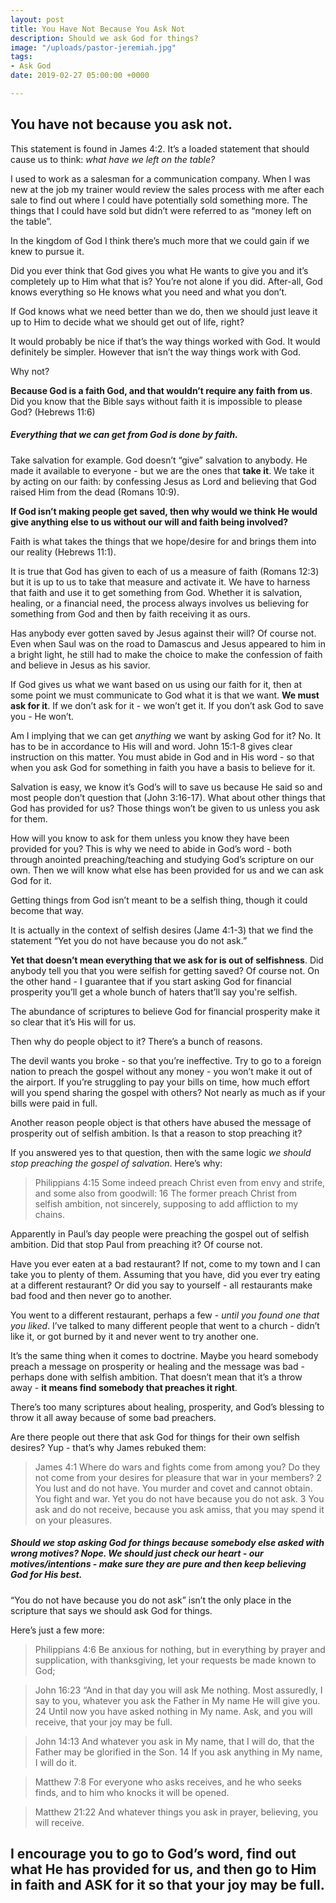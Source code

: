 ```yaml
---
layout: post
title: You Have Not Because You Ask Not
description: Should we ask God for things?
image: "/uploads/pastor-jeremiah.jpg"
tags:
- Ask God
date: 2019-02-27 05:00:00 +0000

---
```

## You have not because you ask not.

This statement is found in James 4:2. It’s a loaded statement that should cause us to think: _what have we left on the table?_

I used to work as a salesman for a communication company. When I was new at the job my trainer would review the sales process with me after each sale to find out where I could have potentially sold something more. The things that I could have sold but didn’t were referred to as “money left on the table”.

In the kingdom of God I think there’s much more that we could gain if we knew to pursue it.

Did you ever think that God gives you what He wants to give you and it’s completely up to Him what that is? You’re not alone if you did. After-all, God knows everything so He knows what you need and what you don’t.

If God knows what we need better than we do, then we should just leave it up to Him to decide what we should get out of life, right?

It would probably be nice if that’s the way things worked with God. It would definitely be simpler. However that isn’t the way things work with God.

Why not?

**Because God is a faith God, and that wouldn’t require any faith from us**. Did you know that the Bible says without faith it is impossible to please God? (Hebrews 11:6)

##### Everything that we can get from God is done by faith.

Take salvation for example. God doesn’t “give” salvation to anybody. He made it available to everyone - but we are the ones that **take it**. We take it by acting on our faith: by confessing Jesus as Lord and believing that God raised Him from the dead (Romans 10:9).

**If God isn’t making people get saved, then why would we think He would give anything else to us without our will and faith being involved?**

Faith is what takes the things that we hope/desire for and brings them into our reality (Hebrews 11:1).

It is true that God has given to each of us a measure of faith (Romans 12:3) but it is up to us to take that measure and activate it. We have to harness that faith and use it to get something from God. Whether it is salvation, healing, or a financial need, the process always involves us believing for something from God and then by faith receiving it as ours.

Has anybody ever gotten saved by Jesus against their will? Of course not. Even when Saul was on the road to Damascus and Jesus appeared to him in a bright light, he still had to make the choice to make the confession of faith and believe in Jesus as his savior.

If God gives us what we want based on us using our faith for it, then at some point we must communicate to God what it is that we want. **We must ask for it**. If we don’t ask for it - we won’t get it. If you don’t ask God to save you - He won’t.

Am I implying that we can get _anything_ we want by asking God for it? No. It has to be in accordance to His will and word. John 15:1-8 gives clear instruction on this matter. You must abide in God and in His word - so that when you ask God for something in faith you have a basis to believe for it.

Salvation is easy, we know it’s God’s will to save us because He said so and most people don’t question that (John 3:16-17). What about other things that God has provided for us? Those things won’t be given to us unless you ask for them.

How will you know to ask for them unless you know they have been provided for you? This is why we need to abide in God’s word - both through anointed preaching/teaching and studying God’s scripture on our own. Then we will know what else has been provided for us and we can ask God for it.

Getting things from God isn’t meant to be a selfish thing, though it could become that way.

It is actually in the context of selfish desires (Jame 4:1-3) that we find the statement “Yet you do not have because you do not ask.”

**Yet that doesn’t mean everything that we ask for is out of selfishness**. Did anybody tell you that you were selfish for getting saved? Of course not. On the other hand - I guarantee that if you start asking God for financial prosperity you’ll get a whole bunch of haters that’ll say you're selfish.

The abundance of scriptures to believe God for financial prosperity make it so clear that it’s His will for us.

Then why do people object to it? There’s a bunch of reasons.

The devil wants you broke - so that you’re ineffective. Try to go to a foreign nation to preach the gospel without any money - you won’t make it out of the airport. If you’re struggling to pay your bills on time, how much effort will you spend sharing the gospel with others? Not nearly as much as if your bills were paid in full.

Another reason people object is that others have abused the message of prosperity out of selfish ambition. Is that a reason to stop preaching it?

If you answered yes to that question, then with the same logic _we should stop preaching the gospel of salvation_. Here’s why:

> Philippians 4:15 Some indeed preach Christ even from envy and strife, and some also from goodwill: 16 The former preach Christ from selfish ambition, not sincerely, supposing to add affliction to my chains.

Apparently in Paul’s day people were preaching the gospel out of selfish ambition. Did that stop Paul from preaching it? Of course not.

Have you ever eaten at a bad restaurant? If not, come to my town and I can take you to plenty of them. Assuming that you have, did you ever try eating at a different restaurant? Or did you say to yourself - all restaurants make bad food and then never go to another.

You went to a different restaurant, perhaps a few - _until you found one that you liked_. I’ve talked to many different people that went to a church - didn’t like it, or got burned by it and never went to try another one.

It’s the same thing when it comes to doctrine. Maybe you heard somebody preach a message on prosperity or healing and the message was bad - perhaps done with selfish ambition. That doesn’t mean that it’s a throw away - **it means find somebody that preaches it right**.

There’s too many scriptures about healing, prosperity, and God’s blessing to throw it all away because of some bad preachers.

Are there people out there that ask God for things for their own selfish desires? Yup - that’s why James rebuked them:

> James 4:1 Where do wars and fights come from among you? Do they not come from your desires for pleasure that war in your members? 2 You lust and do not have. You murder and covet and cannot obtain. You fight and war. Yet you do not have because you do not ask. 3 You ask and do not receive, because you ask amiss, that you may spend it on your pleasures.

##### Should we stop asking God for things because somebody else asked with wrong motives? Nope. We should just check our heart - our motives/intentions - make sure they are pure and then keep believing God for His best.

“You do not have because you do not ask” isn’t the only place in the scripture that says we should ask God for things.

Here’s just a few more:

> Philippians 4:6 Be anxious for nothing, but in everything by prayer and supplication, with thanksgiving, let your requests be made known to God;

> John 16:23 “And in that day you will ask Me nothing. Most assuredly, I say to you, whatever you ask the Father in My name He will give you. 24 Until now you have asked nothing in My name. Ask, and you will receive, that your joy may be full.

> John 14:13 And whatever you ask in My name, that I will do, that the Father may be glorified in the Son. 14 If you ask anything in My name, I will do it.

> Matthew 7:8 For everyone who asks receives, and he who seeks finds, and to him who knocks it will be opened.

> Matthew 21:22 And whatever things you ask in prayer, believing, you will receive.

## I encourage you to go to God’s word, find out what He has provided for us, and then go to Him in faith and ASK for it so that your joy may be full.